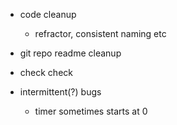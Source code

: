 - code cleanup
    - refractor, consistent naming etc
- git repo readme cleanup
- check check

- intermittent(?) bugs
    - timer sometimes starts at 0
